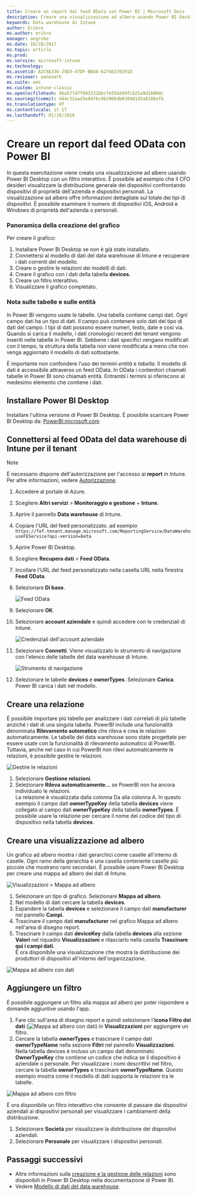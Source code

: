 ```yaml
---
title: Creare un report dal feed OData con Power BI | Microsoft Docs
description: Creare una visualizzazione ad albero usando Power BI Desktop con un filtro interattivo dall'API data warehouse di Intune.
keywords: Data warehouse di Intune
author: Erikre
ms.author: erikre
manager: angrobe
ms.date: 10/18/2017
ms.topic: article
ms.prod: 
ms.service: microsoft-intune
ms.technology: 
ms.assetid: A2C8A336-29D3-47DF-BB4A-62748339391D
ms.reviewer: aanavath
ms.suite: ems
ms.custom: intune-classic
ms.openlocfilehash: 86a57747f903231bbcfe55bd49fcb25a9d16060c
ms.sourcegitcommit: d44c32aad3e84f6c0b296bdb010981d3a818befb
ms.translationtype: HT
ms.contentlocale: it-IT
ms.lasthandoff: 01/16/2018
---
```

# <a name="create-a-report-from-the-odata-feed-with-power-bi"></a>Creare un report dal feed OData con Power BI

In questa esercitazione viene creata una visualizzazione ad albero usando Power BI Desktop con un filtro interattivo. È possibile ad esempio che il CFO desideri visualizzare la distribuzione generale dei dispositivi confrontando dispositivi di proprietà dell'azienda e dispositivi personali. La visualizzazione ad albero offre informazioni dettagliate sul totale dei tipi di dispositivi. È possibile esaminare il numero di dispositivi iOS, Android e Windows di proprietà dell'azienda o personali.

### <a name="overview-of-creating-the-chart"></a>Panoramica della creazione del grafico

Per creare il grafico:
1. Installare Power BI Desktop se non è già stato installato.
2. Connettersi al modello di dati del data warehouse di Intune e recuperare i dati correnti del modello.
3. Creare o gestire le relazioni dei modelli di dati.
4. Creare il grafico con i dati della tabella **devices**.
5. Creare un filtro interattivo.
6. Visualizzare il grafico completato.

### <a name="a-note-about-tables-and-entities"></a>Nota sulle tabelle e sulle entità

In Power BI vengono usate le tabelle. Una tabella contiene campi dati. Ogni campo dati ha un tipo di dati. Il campo può contenere solo dati del tipo di dati del campo. I tipi di dati possono essere numeri, testo, date e così via. Quando si carica il modello, i dati cronologici recenti del tenant vengono inseriti nelle tabelle in Power BI. Sebbene i dati specifici vengano modificati con il tempo, la struttura della tabella non viene modificata a meno che non venga aggiornato il modello di dati sottostante.

È importante non confondere l'uso dei termini _entità_ e _tabella_. Il modello di dati è accessibile attraverso un feed OData. In OData i contenitori chiamati tabelle in Power BI sono chiamati entità. Entrambi i termini si riferiscono al medesimo elemento che contiene i dati.

## <a name="install-power-bi-desktop"></a>Installare Power BI Desktop

Installare l'ultima versione di Power BI Desktop. È possibile scaricare Power BI Desktop da: [PowerBI.microsoft.com](https://powerbi.microsoft.com/desktop)

## <a name="connect-to-the-odata-feed-for-the-intune-data-warehouse-for-your-tenant"></a>Connettersi al feed OData del data warehouse di Intune per il tenant

> [!Note]  
> È necessario disporre dell'autorizzazione per l'accesso ai **report** in Intune. Per altre informazioni, vedere [Autorizzazione](reports-api-url.md).

1. Accedere al portale di Azure.
2. Scegliere **Altri servizi** > **Monitoraggio e gestione** + **Intune**.
3. Aprire il pannello **Data warehouse** di Intune.
4. Copiare l'URL del feed personalizzato. ad esempio `https://fef.tenant.manage.microsoft.com/ReportingService/DataWarehouseFEService?api-version=beta`
5. Aprire Power BI Desktop.
6. Scegliere **Recupera dati** > **Feed OData**.
7. Incollare l'URL del feed personalizzato nella casella URL nella finestra **Feed OData**.
8. Selezionare **Di base**.

    ![Feed OData](media/reports-create-01-odatafeed.png)

9. Selezionare **OK**.
10. Selezionare **account aziendale** e quindi accedere con le credenziali di Intune. 

    ![Credenziali dell'account aziendale](media/reports-create-02-org-account.png)

11. Selezionare **Connetti**. Viene visualizzato lo strumento di navigazione con l'elenco delle tabelle del data warehouse di Intune. 

    ![Strumento di navigazione](media/reports-create-02-loadentities.png)

12. Selezionare le tabelle **devices** e **ownerTypes**.  Selezionare **Carica**. Power BI carica i dati nel modello.

## <a name="create-a-relationship"></a>Creare una relazione 

È possibile importare più tabelle per analizzare i dati correlati di più tabelle anziché i dati di una singola tabella.  PowerBI include una funzionalità denominata **Rilevamento automatico** che rileva e crea le relazioni automaticamente. Le tabelle del data warehouse sono state progettate per essere usate con la funzionalità di rilevamento automatico di PowerBI. Tuttavia, anche nel caso in cui PowerBI non rilevi automaticamente le relazioni, è possibile gestire le relazioni.

![Gestire le relazioni](media/reports-create-03-managerelationships.png)

1. Selezionare **Gestione relazioni**.
2. Selezionare **Rileva automaticamente...** se PowerBI non ha ancora individuato le relazioni.  
La relazione è visualizzata dalla colonna Da alla colonna A. In questo esempio il campo dati **ownerTypeKey** della tabella **devices** viene collegato al campo dati **ownerTypeKey** della tabella **ownerTypes**. È possibile usare la relazione per cercare il nome del codice del tipo di dispositivo nella tabella **devices**.

## <a name="create-a-treemap-visualization"></a>Creare una visualizzazione ad albero

Un grafico ad albero mostra i dati gerarchici come caselle all'interno di caselle. Ogni ramo della gerarchia è una casella contenente caselle più piccole che mostrano rami secondari. È possibile usare Power BI Desktop per creare una mappa ad albero dei dati di Intune.

![Visualizzazioni > Mappa ad albero](media/reports-create-03-treemap.png)

1. Selezionare un tipo di grafico. Selezionare **Mappa ad albero**.
2. Nel modello di dati cercare la tabella **devices**.
3. Espandere la tabella **devices** e selezionare il campo dati **manufacturer** nel pannello **Campi**.
4. Trascinare il campo dati **manufacturer** nel grafico Mappa ad albero nell'area di disegno report.
5. Trascinare il campo dati **deviceKey** dalla tabella **devices** alla sezione **Valori** nel riquadro **Visualizzazioni** e rilasciarlo nella casella **Trascinare qui i campi dati**.  
È ora disponibile una visualizzazione che mostra la distribuzione dei produttori di dispositivi all'interno dell'organizzazione.

![Mappa ad albero con dati](media/reports-create-06-treemapwdata.png)

## <a name="add-a-filter"></a>Aggiungere un filtro

È possibile aggiungere un filtro alla mappa ad albero per poter rispondere a domande aggiuntive usando l'app. 

1. Fare clic sull'area di disegno report e quindi selezionare l'**icona Filtro dei dati** (![Mappa ad albero con dati](media/reports-create-slicer.png)) in **Visualizzazioni** per aggiungere un filtro.
2. Cercare la tabella **ownerTypes** e trascinare il campo dati **ownerTypeName** nella sezione **Filtri** nel pannello **Visualizzazioni**.  
   Nella tabella devices è incluso un campo dati denominato **OwnerTypeKey** che contiene un codice che indica se il dispositivo è aziendale o personale. Per visualizzare i nomi descrittivi nel filtro, cercare la tabella **ownerTypes** e trascinare **ownerTypeName**. Questo esempio mostra come il modello di dati supporta le relazioni tra le tabelle.

![Mappa ad albero con filtro](media/reports-create-08_ownertype.png)

È ora disponibile un filtro interattivo che consente di passare dai dispositivi aziendali ai dispositivi personali per visualizzare i cambiamenti della distribuzione.

1. Selezionare **Società** per visualizzare la distribuzione dei dispositivi aziendali.
2. Selezionare **Personale** per visualizzare i dispositivi personali.

## <a name="next-steps"></a>Passaggi successivi

 - Altre informazioni sulla [creazione e la gestione delle relazioni](https://powerbi.microsoft.com/documentation/powerbi-desktop-create-and-manage-relationships/) sono disponibili in Power BI Desktop nella documentazione di Power BI.
 - Vedere [Modello di dati del data warehouse](https://docs.microsoft.com/intune/reports-ref-data-model).